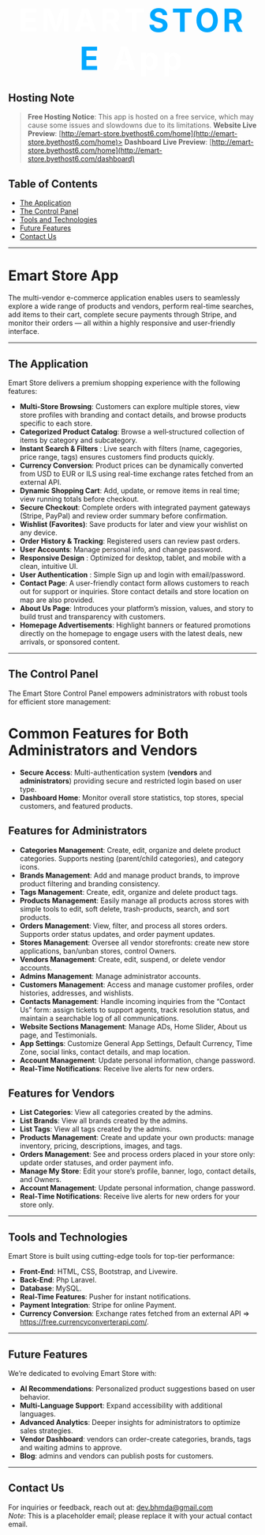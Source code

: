<h1 align="center" style="font-size: 4rem; letter-spacing: 0.1em; margin-bottom: 0;">
    <a href="http://emart-store.byethost6.com/home" style="text-decoration: none; color: white;">
        EMART<span style="color: #00a8ff;">STORE</span> App
    </a>
</h1>

## Hosting Note

> **Free Hosting Notice**: This app is hosted on a free service, which may cause some issues and slowdowns due to its limitations.
> **Website Live Preview**: [http://emart-store.byethost6.com/home](http://emart-store.byethost6.com/home)>
> **Dashboard Live Preview**: [http://emart-store.byethost6.com/home](http://emart-store.byethost6.com/dashboard)

## Table of Contents

- [The Application](#the-application)
- [The Control Panel](#the-control-panel)
- [Tools and Technologies](#tools-and-technologies)
- [Future Features](#future-features)
- [Contact Us](#contact-us)

---

# Emart Store App

The multi-vendor e-commerce application enables users to seamlessly explore a wide range of products and vendors, perform real-time searches, add items to their cart, complete secure payments through Stripe, and monitor their orders — all within a highly responsive and user-friendly interface.

---

## The Application

Emart Store delivers a premium shopping experience with the following features:

- **Multi-Store Browsing**: Customers can explore multiple stores, view store profiles with branding and contact details, and browse products specific to each store.
- **Categorized Product Catalog**: Browse a well‑structured collection of items by category and subcategory.
- **Instant Search & Filters** : Live search with filters (name, cagegories, price range, tags) ensures customers find products quickly.
- **Currency Conversion**: Product prices can be dynamically converted from USD to EUR or ILS using real-time exchange rates fetched from an external API.
- **Dynamic Shopping Cart**: Add, update, or remove items in real time; view running totals before checkout.
- **Secure Checkout**: Complete orders with integrated payment gateways (Stripe, PayPal) and review order summary before confirmation.
- **Wishlist (Favorites)**: Save products for later and view your wishlist on any device.
- **Order History & Tracking**: Registered users can review past orders.
- **User Accounts**: Manage personal info, and change password.
- **Responsive Design** : Optimized for desktop, tablet, and mobile with a clean, intuitive UI.
- **User Authentication** : Simple Sign up and login with email/password.
- **Contact Page**: A user-friendly contact form allows customers to reach out for support or inquiries. Store contact details and store location on map are also provided.
- **About Us Page**: Introduces your platform’s mission, values, and story to build trust and transparency with customers.
- **Homepage Advertisements**: Highlight banners or featured promotions directly on the homepage to engage users with the latest deals, new arrivals, or sponsored content.

---

## The Control Panel
The Emart Store Control Panel empowers administrators with robust tools for efficient store management:

# Common Features for Both Administrators and Vendors
- **Secure Access**: Multi-authentication system (**vendors** and **administrators**) providing secure and restricted login based on user type.
- **Dashboard Home**: Monitor overall store statistics, top stores, special customers, and featured products.

## Features for Administrators
- **Categories Management**: Create, edit, organize and delete product categories. Supports nesting (parent/child categories), and category icons.  
- **Brands Management**: Add and manage product brands, to improve product filtering and branding consistency.  
- **Tags Management**: Create, edit, organize and delete product tags.
- **Products Management**: Easily manage all products across stores with simple tools to edit, soft delete, trash-products, search, and sort products.
- **Orders Management**: View, filter, and process all stores orders. Supports order status updates, and order payment updates.  
- **Stores Management**: Oversee all vendor storefronts: create new store applications, ban/unban stores, control Owners. 
- **Vendors Management**: Create, edit, suspend, or delete vendor accounts.  
- **Admins Management**: Manage administrator accounts.  
- **Customers Management**: Access and manage customer profiles, order histories, addresses, and wishlists.  
- **Contacts Management**: Handle incoming inquiries from the “Contact Us” form: assign tickets to support agents, track resolution status, and maintain a searchable log of all communications.
- **Website Sections Management**: Manage ADs, Home Slider, About us page, and Testimonials.
- **App Settings**: Customize General App Settings, Default Currency, Time Zone, social links, contact details, and map location.
- **Account Management**:  Update personal information, change password.  
- **Real‑Time Notifications**: Receive live alerts for new orders.
 
## Features for Vendors
- **List Categories**:  View all categories created by the admins.  
- **List Brands**:  View all brands created by the admins.  
- **List Tags**:  View all tags created by the admins.  
- **Products Management**:  Create and update your own products: manage inventory, pricing, descriptions, images, and tags.  
- **Orders Management**:  See and process orders placed in your store only: update order statuses, and order payment info.  
- **Manage My Store**:  Edit your store’s profile, banner, logo, contact details, and Owners.  
- **Account Management**:  Update personal information, change password.  
- **Real‑Time Notifications**: Receive live alerts for new orders for your store only.

---

## Tools and Technologies

Emart Store is built using cutting-edge tools for top-tier performance:

- **Front-End**: HTML, CSS, Bootstrap, and Livewire.
- **Back-End**: Php Laravel.
- **Database**: MySQL.
- **Real-Time Features**: Pusher for instant notifications.
- **Payment Integration**: Stripe for online Payment.
- **Currency Conversion**: Exchange rates fetched from an external API => https://free.currencyconverterapi.com/.

---

## Future Features
We’re dedicated to evolving Emart Store with:

- **AI Recommendations**: Personalized product suggestions based on user behavior.
- **Multi-Language Support**: Expand accessibility with additional languages.
- **Advanced Analytics**: Deeper insights for administrators to optimize sales strategies.
- **Vendor Dashboard**: vendors can order-create categories, brands, tags and waiting admins to approve.
- **Blog**: admins and vendors can publish posts for customers.

---

## Contact Us

For inquiries or feedback, reach out at: [dev.bhmda@gmail.com](mailto:dev.bhmda@gmail.com)  
*Note*: This is a placeholder email; please replace it with your actual contact email.
